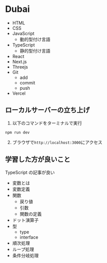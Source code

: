 # Dubai

- HTML
- CSS
- JavaScript
  - 動的型付け言語
- TypeScript
  - 静的型付け言語
- React
- Next.js
- Threejs
- Git
    - add
    - commit
    - push
- Vercel

## ローカルサーバーの立ち上げ

1. 以下のコマンドをターミナルで実行
```
npm run dev
```

2. ブラウザで`http://localhost:3000`にアクセス

## 学習した方が良いこと

TypeScript の記事が良い

- 変数とは
- 変数定義
- 関数
  - 戻り値
  - 引数
  - 関数の定義
- ドット演算子
- 型
  - type
  - interface
- 順次処理
- ループ処理
- 条件分岐処理